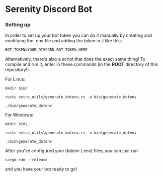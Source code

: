 # Serenity Discord Bot

### Setting up

In order to set up your bot token you can do it manually by creating
and modifying the .env file and adding the token in it like this:

```env
BOT_TOKEN=YOUR_DISCORD_BOT_TOKEN_HERE
```

Alternatively, there's also a script that does the exact same thing!
To compile and run it, enter in these commands (in the **ROOT** directory of this repository!).

For Linux:

```
mkdir bin/

rustc extra_utils/generate_dotenv.rs -o bin/generate_dotenv

./bin/generate_dotenv
```

For Windows:

```
mkdir bin\

rustc extra_utils\generate_dotenv.rs -o bin\generate_dotenv

.\bin\generate_dotenv
```

After you've configured your dotenv (.env) files, you can just run

```
cargo run --release
```

and you have your bot ready to go!
